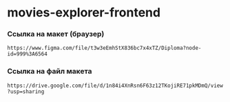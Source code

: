 # movies-explorer-frontend

### Ссылка на макет (браузер) 

`https://www.figma.com/file/t3w3eEmhStX836bc7x4xTZ/Diploma?node-id=999%3A6564`

### Ссылка на файл макета 

`https://drive.google.com/file/d/1n84i4XnRsn6F63z12TKojiRE71pkMDmQ/view?usp=sharing`
